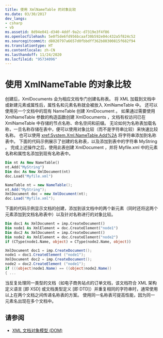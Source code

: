 ```yaml
---
title: 使用 XmlNameTable 的对象比较
ms.date: 03/30/2017
dev_langs:
- csharp
- vb
ms.assetid: 8d94e041-d340-4ddf-9a2c-d7319e3f4f86
ms.openlocfilehash: 5e0f5de6fd956bcaaf30b592e04c432a5f824c52
ms.sourcegitcommit: d8020797a6657d0fbbdff362b80300815f682f94
ms.translationtype: HT
ms.contentlocale: zh-CN
ms.lasthandoff: 11/24/2020
ms.locfileid: "95734096"
---
```

# <a name="object-comparison-using-xmlnametable"></a>使用 XmlNameTable 的对象比较

创建后，XmlDocuments  会为相应文档专门创建名称表。 将 XML 加载到文档中或新建元素或属性后，属性名和元素名称就会被放入 XmlNameTable  中。 还可以使用另一个文档中的现有 NameTable  创建 XmlDocument  。 如果通过需要使用 XmlNameTable  参数的构造函数创建 XmlDocuments  ，文档有权访问已在 XmlNameTable  中存储的节点名称、命名空间和前缀。 无论如何为名称表加载名称，一旦名称存储在表中，便可以使用对象比较（而不是字符串比较）来快速比较名称。 也可以使用 <xref:System.Xml.NameTable.Add%2A> 将字符串添加到名称表中。 下面的代码示例展示了创建的名称表，以及添加到表中的字符串 MyString  。 完成上述操作之后，使用此表创建 XmlDocument  ，并将 Myfile.xml  中的元素名称和属性名添加到现有名称表中。  
  
```vb  
Dim nt As New NameTable()  
nt.Add("MyString")  
Dim doc As New XmlDocument(nt)  
doc.Load("Myfile.xml")  
```  
  
```csharp  
NameTable nt = new NameTable();  
nt.Add("MyString");  
XmlDocument doc = new XmlDocument(nt);  
doc.Load("Myfile.xml");  
```  
  
 下面的代码示例显示文档的创建，添加到该文档中的两个新元素（同时还将这两个元素添加到文档名称表中）以及针对名称进行的对象比较。  
  
```vb  
Dim doc1 As XmlDocument = imp.CreateDocument()  
Dim node1 As XmlElement = doc.CreateElement("node1")  
Dim doc2 As XmlDocument = imp.CreateDocument()  
Dim node2 As XmlElement = doc.CreateElement("node2")  
if (CType(node1.Name, object) = CType(node2.Name, object))  
```  
  
```csharp  
XmlDocument doc1 = imp.CreateDocument();  
node1 = doc1.CreateElement ("node1");  
XmlDocument doc2 = imp.CreateDocument();  
node2 = doc2.CreateElement ("node1");  
if (((object)node1.Name) == ((object)node2.Name))  
{ ...  
```  
  
 当反复处理同一类型的文档（如电子商务站点的订单文档，该文档符合 XML 架构定义语言 [即 XSD] 或文档类型定义 [即 DTD]）并重复相同的字符串时，通常使用以上在两个文档之间传递名称表的方案。 使用同一名称表可提高性能，因为同一元素名出现在多个文档中。  
  
## <a name="see-also"></a>请参阅

- [XML 文档对象模型 (DOM)](xml-document-object-model-dom.md)
